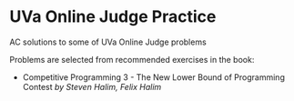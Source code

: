# UVa Online Judge Practice
AC solutions to some of UVa Online Judge problems

Problems are selected from recommended exercises in the book:
- Competitive Programming 3 - The New Lower Bound of Programming Contest _by Steven Halim, Felix Halim_
